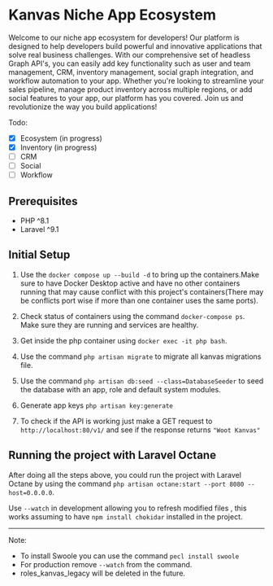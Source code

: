 # Kanvas Niche App Ecosystem

Welcome to our niche app ecosystem for developers! Our platform is designed to help developers build powerful and innovative applications that solve real business challenges. With our comprehensive set of headless Graph API's, you can easily add key functionality such as user and team management, CRM, inventory management, social graph integration, and workflow automation to your app. Whether you're looking to streamline your sales pipeline, manage product inventory across multiple regions, or add social features to your app, our platform has you covered. Join us and revolutionize the way you build applications!


Todo:
- [x] Ecosystem (in progress)
- [x] Inventory (in progress)
- [ ] CRM
- [ ] Social
- [ ] Workflow

## Prerequisites

- PHP ^8.1
- Laravel ^9.1

## Initial Setup

1. Use the ``docker compose up --build -d`` to bring up the containers.Make sure to have Docker Desktop active and have no other containers running that may cause conflict with this project's containers(There may be conflicts port wise if more than one container uses the same ports).

2. Check status of containers using the command ```docker-compose ps```. Make sure they are running and services are healthy.

3. Get inside the php container using ```docker exec -it php bash```.

4. Use the command ```php artisan migrate``` to migrate all kanvas migrations file.

5. Use the command ```php artisan db:seed --class=DatabaseSeeder```  to seed the database with an app, role and default system modules.

6. Generate app keys `php artisan key:generate` 

7. To check if the API is working just make a GET request to  ```http://localhost:80/v1/``` and see if the response returns ```"Woot Kanvas"```

## Running the project with Laravel Octane

After doing all the steps above, you could run the project with Laravel Octane by using the command ```php artisan octane:start --port 8080 --host=0.0.0.0```. 

Use `--watch` in development allowing you to refresh modified files , this works assuming to have `npm install chokidar` installed in the project.
****
Note: 
- To install Swoole you can use the command ```pecl install swoole``` 
- For production remove `--watch` from the command.
- roles_kanvas_legacy will be deleted in the future.
